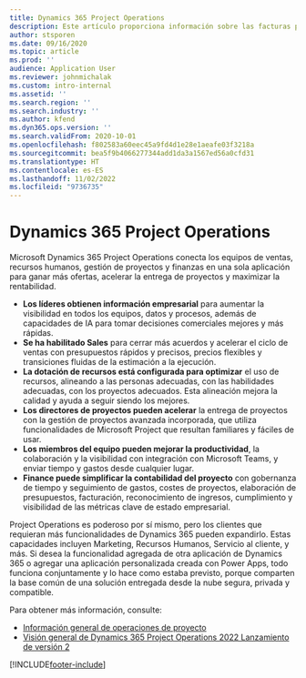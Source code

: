 ```yaml
---
title: Dynamics 365 Project Operations
description: Este artículo proporciona información sobre las facturas proforma en Dynamics 365 Project Operations.
author: stsporen
ms.date: 09/16/2020
ms.topic: article
ms.prod: ''
audience: Application User
ms.reviewer: johnmichalak
ms.custom: intro-internal
ms.assetid: ''
ms.search.region: ''
ms.search.industry: ''
ms.author: kfend
ms.dyn365.ops.version: ''
ms.search.validFrom: 2020-10-01
ms.openlocfilehash: f802583a60eec45a9fd4d1e28e1aeafe03f3218a
ms.sourcegitcommit: bea5f9b4066277344add1da3a1567ed56a0cfd31
ms.translationtype: HT
ms.contentlocale: es-ES
ms.lasthandoff: 11/02/2022
ms.locfileid: "9736735"
---
```

# <a name="dynamics-365-project-operations"></a>Dynamics 365 Project Operations

Microsoft Dynamics 365 Project Operations conecta los equipos de ventas, recursos humanos, gestión de proyectos y finanzas en una sola aplicación para ganar más ofertas, acelerar la entrega de proyectos y maximizar la rentabilidad.

-   **Los líderes obtienen información empresarial** para aumentar la visibilidad en todos los equipos, datos y procesos, además de capacidades de IA para tomar decisiones comerciales mejores y más rápidas.
-   **Se ha habilitado Sales** para cerrar más acuerdos y acelerar el ciclo de ventas con presupuestos rápidos y precisos, precios flexibles y transiciones fluidas de la estimación a la ejecución.
-   **La dotación de recursos está configurada para optimizar** el uso de recursos, alineando a las personas adecuadas, con las habilidades adecuadas, con los proyectos adecuados. Esta alineación mejora la calidad y ayuda a seguir siendo los mejores.
-   **Los directores de proyectos pueden acelerar** la entrega de proyectos con la gestión de proyectos avanzada incorporada, que utiliza funcionalidades de Microsoft Project que resultan familiares y fáciles de usar.
-   **Los miembros del equipo pueden mejorar la productividad**, la colaboración y la visibilidad con integración con Microsoft Teams, y enviar tiempo y gastos desde cualquier lugar.
-   **Finance puede simplificar la contabilidad del proyecto** con gobernanza de tiempo y seguimiento de gastos, costes de proyectos, elaboración de presupuestos, facturación, reconocimiento de ingresos, cumplimiento y visibilidad de las métricas clave de estado empresarial.

Project Operations es poderoso por sí mismo, pero los clientes que requieran más funcionalidades de Dynamics 365 pueden expandirlo. Estas capacidades incluyen Marketing, Recursos Humanos, Servicio al cliente, y más. Si desea la funcionalidad agregada de otra aplicación de Dynamics 365 o agregar una aplicación personalizada creada con Power Apps, todo funciona conjuntamente y lo hace como estaba previsto, porque comparten la base común de una solución entregada desde la nube segura, privada y compatible.

Para obtener más información, consulte:

- [Información general de operaciones de proyecto](https://dynamics.microsoft.com/en-us/project-operations/overview/)
- [Visión general de Dynamics 365 Project Operations 2022 Lanzamiento de versión 2](/dynamics365-release-plan/2022wave2/finance-operations/dynamics365-project-operations/)


[!INCLUDE[footer-include](includes/footer-banner.md)]
